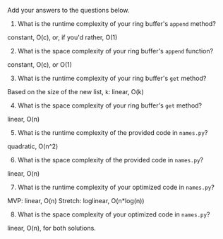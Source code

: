 Add your answers to the questions below.

1. What is the runtime complexity of your ring buffer's `append` method?

constant, O(c), or, if you'd rather, O(1)

2. What is the space complexity of your ring buffer's `append` function?

constant, O(c), or O(1)

3. What is the runtime complexity of your ring buffer's `get` method?

Based on the size of the new list, `k`:
linear, O(k)

4. What is the space complexity of your ring buffer's `get` method?

linear, O(n)

5. What is the runtime complexity of the provided code in `names.py`?

quadratic, O(n^2)

6. What is the space complexity of the provided code in `names.py`?

linear, O(n)

7. What is the runtime complexity of your optimized code in `names.py`?

MVP: linear, O(n)
Stretch: loglinear, O(n*log(n))

8. What is the space complexity of your optimized code in `names.py`?

linear, O(n), for both solutions.
